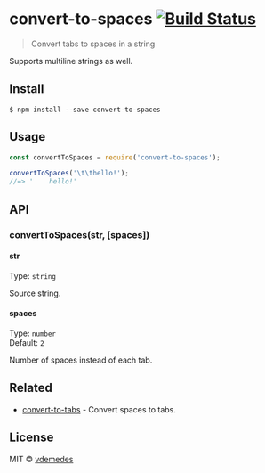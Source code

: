 # convert-to-spaces [![Build Status](https://travis-ci.org/vdemedes/convert-to-spaces.svg?branch=master)](https://travis-ci.org/vdemedes/convert-to-spaces)

> Convert tabs to spaces in a string

Supports multiline strings as well.

## Install

```
$ npm install --save convert-to-spaces
```


## Usage

```js
const convertToSpaces = require('convert-to-spaces');

convertToSpaces('\t\thello!');
//=> '    hello!'
```


## API

### convertToSpaces(str, [spaces])

#### str

Type: `string`

Source string.

#### spaces

Type: `number`<br>
Default: `2`

Number of spaces instead of each tab.


## Related

- [convert-to-tabs](https://github.com/vdemedes/convert-to-tabs) - Convert spaces to tabs.


## License

MIT © [vdemedes](https://github.com/vdemedes)
